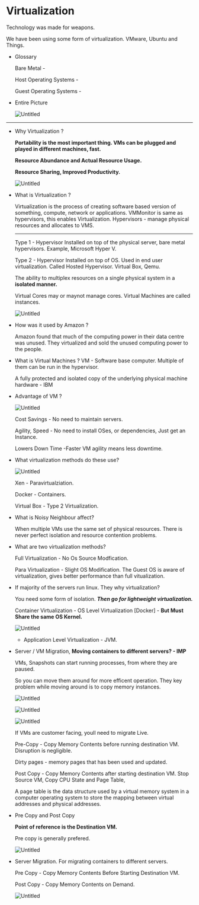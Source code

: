 # Virtualization

Technology was made for weapons. 

We have been using some form of virtualization. VMware, Ubuntu and Things.

- Glossary
    
    Bare Metal - 
    
    Host Operating Systems - 
    
    Guest Operating Systems - 
    
- Entire Picture
    
    ![Untitled](Virtualization%20d78d7910ce6146ad87a8b3cdd6c90ebd/Untitled.png)
    

---

- Why Virtualization ?
    
    **Portability is the most important thing. VMs can be plugged and played in different machines, fast.** 
    
    **Resource Abundance and Actual Resource Usage.**
    
    **Resource Sharing, Improved Productivity.**
    
    ![Untitled](Virtualization%20d78d7910ce6146ad87a8b3cdd6c90ebd/Untitled%201.png)
    
- What is Virtualization ?
    
    Virtualization is the process of creating software based version of something, compute, network or applications. VMMonitor is same as hypervisors, this enables Virtualization. 
    Hypervisors - manage physical resources and allocates to VMS. 
    
    ---
    
    Type 1 - Hypervisor Installed on top of the physical server, bare metal hypervisors. Example, Microsoft Hyper V.
    
    Type 2 - Hypervisor Installed on top of OS. Used in end user virtualization. Called Hosted Hypervisor. Virtual Box, Qemu.
    
    The ability to multiplex resources on a single physical system in a **isolated manner.**
    
    Virtual Cores may or maynot manage cores. Virtual Machines are called instances.
    
    ![Untitled](Virtualization%20d78d7910ce6146ad87a8b3cdd6c90ebd/Untitled%202.png)
    
- How was it used by Amazon ?
    
    Amazon found that much of the computing power in their data centre was unused. They virtualized and sold the unused computing power to the people.
    
- What is Virtual Machines ? VM - Software base computer. Multiple of them can be run in the hypervisor.
    
    A fully protected and isolated copy of the underlying physical machine hardware - IBM
    
- Advantage of VM ?
    
    ![Untitled](Virtualization%20d78d7910ce6146ad87a8b3cdd6c90ebd/Untitled%203.png)
    
    Cost Savings - No need to maintain servers.
    
    Agility, Speed - No need to install OSes, or dependencies, Just get an Instance.
    
    Lowers Down Time -Faster VM agility means less downtime.  
    
- What virtualization methods do these use?
    
    ![Untitled](Virtualization%20d78d7910ce6146ad87a8b3cdd6c90ebd/Untitled%204.png)
    
    Xen - Paravirtualziation.
    
    Docker - Containers.
    
    Virtual Box - Type 2 Virtualization. 
    
- What is Noisy Neighbour affect?
    
    When multiple VMs use the same set of physical resources. There is never perfect isolation and resource contention problems.
    
- What are two virtualization methods?
    
    Full Virtualization - No Os Source Modfication.
    
    Para Virtualization  - Slight OS Modification.  The Guest OS is aware of virtualization, gives better performance than full vitualization. 
    
- If majority of the servers run linux. They why virtualization?
    
    You need some form of isolation. ***Then go for lightweight virtualization.***  
    
    Container Virtualization - OS Level Virtualization [Docker] - **But Must Share the same OS Kernel.** 
    
    ![Untitled](Virtualization%20d78d7910ce6146ad87a8b3cdd6c90ebd/Untitled%205.png)
    
    - Application Level Virtualization - JVM.
- Server / VM Migration, **Moving containers to different servers? - IMP**
    
    VMs, Snapshots can start running processes, from where they are paused. 
    
    So you can move them around for more efficent operation. They key problem while moving around is to copy memory instances. 
    
    ![Untitled](Virtualization%20d78d7910ce6146ad87a8b3cdd6c90ebd/Untitled%206.png)
    
    ![Untitled](Virtualization%20d78d7910ce6146ad87a8b3cdd6c90ebd/Untitled%207.png)
    
    ![Untitled](Virtualization%20d78d7910ce6146ad87a8b3cdd6c90ebd/Untitled%208.png)
    
    If VMs are customer facing, youll need to migrate Live. 
    
    Pre-Copy - Copy Memory Contents before running destination VM. Disruption is negligible.
    
    Dirty pages - memory pages that has been used and updated.
    
    Post Copy - Copy Memory Contents after starting destination VM. Stop Source VM, Copy CPU State and Page Table, 
    
    A page table is the data structure used by a virtual memory system in a computer operating system to store the mapping between virtual addresses and physical addresses.
    
- Pre Copy and Post Copy
    
    **Point of reference is the Destination VM.**
    
    Pre copy is generally prefered.
    
    ![Untitled](Virtualization%20d78d7910ce6146ad87a8b3cdd6c90ebd/Untitled%209.png)
    
- Server Migration. For migrating containers to different servers.
    
    Pre Copy - Copy Memory Contents Before Starting Destination VM.
    
    Post Copy - Copy Memory Contents on Demand.
    
    ![Untitled](Virtualization%20d78d7910ce6146ad87a8b3cdd6c90ebd/Untitled%2010.png)